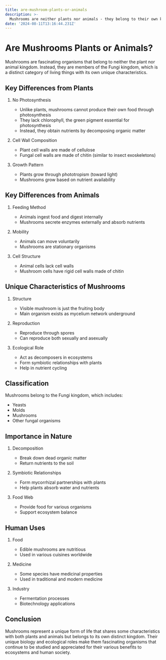 ```yaml
---
title: are-mushroom-plants-or-animals
description: >-
  Mushrooms are neither plants nor animals - they belong to their own kingdom called Fungi. These fascinating organisms have unique characteristics that set them apart from both plants and animals.
date: '2024-08-11T13:16:44.231Z'
---
```

# Are Mushrooms Plants or Animals?

Mushrooms are fascinating organisms that belong to neither the plant nor animal kingdom. Instead, they are members of the Fungi kingdom, which is a distinct category of living things with its own unique characteristics.

## Key Differences from Plants

1. No Photosynthesis
   - Unlike plants, mushrooms cannot produce their own food through photosynthesis
   - They lack chlorophyll, the green pigment essential for photosynthesis
   - Instead, they obtain nutrients by decomposing organic matter

2. Cell Wall Composition
   - Plant cell walls are made of cellulose
   - Fungal cell walls are made of chitin (similar to insect exoskeletons)

3. Growth Pattern
   - Plants grow through phototropism (toward light)
   - Mushrooms grow based on nutrient availability

## Key Differences from Animals

1. Feeding Method
   - Animals ingest food and digest internally
   - Mushrooms secrete enzymes externally and absorb nutrients

2. Mobility
   - Animals can move voluntarily
   - Mushrooms are stationary organisms

3. Cell Structure
   - Animal cells lack cell walls
   - Mushroom cells have rigid cell walls made of chitin

## Unique Characteristics of Mushrooms

1. Structure
   - Visible mushroom is just the fruiting body
   - Main organism exists as mycelium network underground

2. Reproduction
   - Reproduce through spores
   - Can reproduce both sexually and asexually

3. Ecological Role
   - Act as decomposers in ecosystems
   - Form symbiotic relationships with plants
   - Help in nutrient cycling

## Classification

Mushrooms belong to the Fungi kingdom, which includes:
- Yeasts
- Molds
- Mushrooms
- Other fungal organisms

## Importance in Nature

1. Decomposition
   - Break down dead organic matter
   - Return nutrients to the soil

2. Symbiotic Relationships
   - Form mycorrhizal partnerships with plants
   - Help plants absorb water and nutrients

3. Food Web
   - Provide food for various organisms
   - Support ecosystem balance

## Human Uses

1. Food
   - Edible mushrooms are nutritious
   - Used in various cuisines worldwide

2. Medicine
   - Some species have medicinal properties
   - Used in traditional and modern medicine

3. Industry
   - Fermentation processes
   - Biotechnology applications

## Conclusion

Mushrooms represent a unique form of life that shares some characteristics with both plants and animals but belongs to its own distinct kingdom. Their unique biology and ecological roles make them fascinating organisms that continue to be studied and appreciated for their various benefits to ecosystems and human society.

